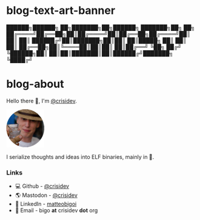 # blog-text-art-banner

 ██████╗██████╗ ██╗███████╗██╗██████╗ ███████╗██╗   ██╗
██╔════╝██╔══██╗██║██╔════╝██║██╔══██╗██╔════╝██║   ██║
██║     ██████╔╝██║███████╗██║██║  ██║█████╗  ██║   ██║
██║     ██╔══██╗██║╚════██║██║██║  ██║██╔══╝  ╚██╗ ██╔╝
╚██████╗██║  ██║██║███████║██║██████╔╝███████╗ ╚████╔╝ 

# blog-about

Hello there 👋, I'm [@crisidev](/crisidev). 

[![crisidev](https://raw.githubusercontent.com/crisidev/blog/main/posts/photo.png)](https://lmno.lol/crisidev)

I serialize thoughts and ideas into ELF binaries, mainly in 🦀.
### Links

- 💻 Github - [@crisidev](https://github,com/crisidev)
- 🌎 Mastodon - [@crisidev](https://hachyderm.io/@crisidev)
- 💁 LinkedIn - [matteobigoi](https://www.linkedin.com/in/matteobigoi/)
- 📧 Email - bigo **at** crisidev **dot** org

